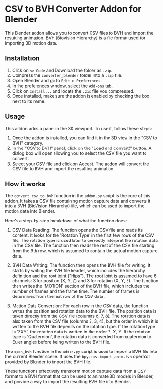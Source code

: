 # CSV to BVH Converter Addon for Blender

This Blender addon allows you to convert CSV files to BVH and import the resulting animation. BVH (Biovision Hierarchy) is a file format used for importing 3D motion data.

## Installation

1. Click on `<> Code` and Download the folder as `.zip`.
2. Compress the `converter_blender` folder into a `.zip` file.
3. Open Blender and go to `Edit > Preferences`.
4. In the preferences window, select the `Add-ons` tab.
5. Click on `Install...` and locate the `.zip` file you compressed.
6. Once installed, make sure the addon is enabled by checking the box next to its name.

## Usage

This addon adds a panel in the 3D viewport. To use it, follow these steps:

1. Once the addon is installed, you can find it in the 3D view in the "CSV to BVH" category.
2. In the "CSV to BVH" panel, click on the "Load and convert!" button.
A dialog box will open allowing you to select the CSV file you want to convert.
3. Select your CSV file and click on Accept. The addon will convert the CSV file to BVH and import the resulting animation.

## How it works

The `convert_csv_to_bvh` function in the `addon.py` script is the core of this addon. It takes a CSV file containing motion capture data and converts it into a BVH (BioVision Hierarchy) file, which can be used to import the motion data into Blender.

Here's a step-by-step breakdown of what the function does:

1. CSV Data Reading: The function opens the CSV file and reads its content. It looks for the 'Rotation Type' in the first few rows of the CSV file. The rotation type is used later to correctly interpret the rotation data in the CSV file. The function then reads the rest of the CSV file starting from the 9th row, which is assumed to contain the actual motion capture data.

2. BVH Data Writing: The function then opens the BVH file for writing. It starts by writing the BVH file header, which includes the hierarchy definition and the root joint ("Hips"). The root joint is assumed to have 6 channels: 3 for position (X, Y, Z) and 3 for rotation (X, Y, Z). The function then writes the 'MOTION' section of the BVH file, which includes the number of frames and the frame time. The number of frames is determined from the last row of the CSV data.

3. Motion Data Conversion: For each row in the CSV data, the function writes the position and rotation data to the BVH file. The position data is taken directly from the CSV file (columns 6, 7, 8). The rotation data is also taken from the CSV file (columns 2, 3, 4), but the order in which it is written to the BVH file depends on the rotation type. If the rotation type is 'ZXY', the rotation data is written in the order Z, X, Y. If the rotation type is 'Quaternion', the rotation data is converted from quaternion to Euler angles before being written to the BVH file.

The `open_bvh` function in the `addon.py` script is used to import a BVH file into the current Blender scene. It uses the `bpy.ops.import_anim.bvh` operator provided by Blender to import the BVH file.

These functions effectively transform motion capture data from a CSV format to a BVH format that can be used to animate 3D models in Blender, and provide a way to import the resulting BVH file into Blender.

